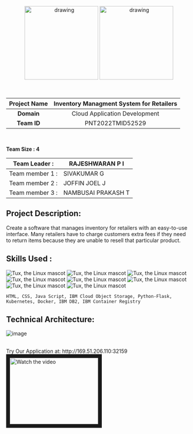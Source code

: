 <div align="center">
  <img src="https://upload.wikimedia.org/wikipedia/commons/5/51/IBM_logo.svg"  align="center" alt="drawing" width="200" />
   <img src="https://smartinternz.com/assets/logo/smartinternz.png"  align="center" alt="drawing" width="200" />
  <br/>
   
</div>



<br>


<br>



|      **Project Name**     | Inventory Managment System for Retailers |
|:---------------------:|:------------------------------:|
|         **Domain**        |  Cloud Application Development |
|        **Team ID**        |  PNT2022TMID52529 |


<br>

__Team Size : 4__


|Team Leader :| RAJESHWARAN P I|
| ------------|---------------|              
|Team member 1 :| SIVAKUMAR G|
|Team member 2 :| JOFFIN JOEL J|
|Team member 3 :| NAMBUSAI PRAKASH T|

## Project Description:
Create a software that manages inventory for retailers with an easy-to-use interface. Many retailers have to charge customers extra fees if they need to return items because they are unable to resell that particular product.


## Skills Used :

![Tux, the Linux mascot](https://img.icons8.com/color/48/40C057/html-5--v1.png)   ![Tux, the Linux mascot](https://img.icons8.com/fluency/48/000000/css3.png) ![Tux, the Linux mascot](https://img.icons8.com/fluency/48/000000/javascript.png) ![Tux, the Linux mascot]( https://img.icons8.com/color/48/000000/kubernetes.png) ![Tux, the Linux mascot](https://img.icons8.com/color/48/000000/docker.png)  ![Tux, the Linux mascot](https://img.icons8.com/fluency/48/000000/python.png)  ![Tux, the Linux mascot]( https://img.icons8.com/ios-filled/50/000000/flask.png) ![Tux, the Linux mascot](https://img.icons8.com/nolan/64/ibm.png)

    HTML, CSS, Java Script, IBM Cloud Object Storage, Python-Flask, Kubernetes, Docker, IBM DB2, IBM Container Registry
    
## Technical Architecture:
![image](https://lh3.googleusercontent.com/CREVNwiSXyEeHRqKw-PyOLl3407cgeGKXaoHe4XxiA2BKwElixI7EHYyIo65PCZwi7t7vvg_wvZ6V44M_i9K0n7rk4MkKcfoSGN6GKBwTDVBYVIoon8EfgcBwBiKNA)


<br> 
Try Our Application at: http://169.51.206.110:32159


<br>
<a href="http://www.youtube.com/watch?feature=player_embedded&v=BNyw_mMilFw" target="_blank">
 <img src="http://img.youtube.com/vi/BNyw_mMilFw/mqdefault.jpg" alt="Watch the video" width="240" height="180" border="10" />
</a>
<br>



